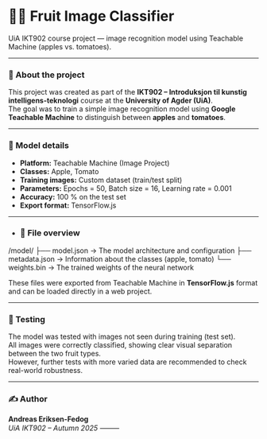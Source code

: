 # 🍎🍅 Fruit Image Classifier

UiA IKT902 course project — image recognition model using Teachable Machine (apples vs. tomatoes).

---

### 📖 About the project
This project was created as part of the **IKT902 – Introduksjon til kunstig intelligens-teknologi** course at the **University of Agder (UiA)**.  
The goal was to train a simple image recognition model using **Google Teachable Machine** to distinguish between **apples** and **tomatoes**.

---

### 🧠 Model details
- **Platform:** Teachable Machine (Image Project)  
- **Classes:** Apple, Tomato  
- **Training images:** Custom dataset (train/test split)  
- **Parameters:** Epochs = 50, Batch size = 16, Learning rate = 0.001  
- **Accuracy:** 100 % on the test set  
- **Export format:** TensorFlow.js

---

- ### 📂 File overview

/model/
├── model.json        → The model architecture and configuration
├── metadata.json     → Information about the classes (apple, tomato)
└── weights.bin       → The trained weights of the neural network

These files were exported from Teachable Machine in **TensorFlow.js** format and can be loaded directly in a web project.

---

### 🧪 Testing
The model was tested with images not seen during training (test set).  
All images were correctly classified, showing clear visual separation between the two fruit types.  
However, further tests with more varied data are recommended to check real-world robustness.

---

### ✍️ Author
**Andreas Eriksen-Fedog**  
*UiA IKT902 – Autumn 2025*
⸻
